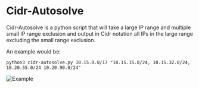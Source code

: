 # Cidr-Autosolve

Cidr-Autosolve is a python script that will take a large IP range and multiple small IP range exclusion and output in Cidr notation all IPs in the large range excluding the small range exclusion.

An example would be:
```
python3 cidr-autosolve.py 10.15.0.0/17 "10.15.15.0/24, 10.15.32.0/24, 10.20.55.0/24 10.20.90.0/24"
```
![Example](/assets/images/electrocat.png)
